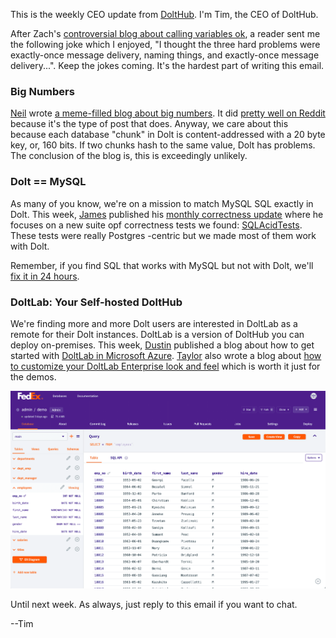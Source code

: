 This is the weekly CEO update from [DoltHub](https://www.dolthub.com/). I'm Tim, the CEO of DoltHub. 

After Zach's [controversial blog about calling variables ok](https://www.dolthub.com/blog/2024-05-10-ok-considered-harmful/), a reader sent me the following joke which I enjoyed, "I thought the three hard problems were exactly-once message delivery, naming things, and exactly-once message delivery...". Keep the jokes coming. It's the hardest part of writing this email.

### Big Numbers

[Neil](https://www.dolthub.com/team#james) wrote [a meme-filled blog about big numbers](https://www.dolthub.com/blog/2024-05-28-160-bits/). It did [pretty well on Reddit](https://www.reddit.com/r/programming/comments/1d2nxvb/hash_collisions_how_large_is_a_160_bit_number/) because it's the type of post that does. Anyway, we care about this because each database "chunk" in Dolt is content-addressed with a 20 byte key, or, 160 bits. If two chunks hash to the same value, Dolt has problems. The conclusion of the blog is, this is exceedingly unlikely.

### Dolt == MySQL

As many of you know, we're on a mission to match MySQL SQL exactly in Dolt. This week, [James](https://www.dolthub.com/team#james) published his [monthly correctness update](https://www.dolthub.com/blog/2024-05-29-correctness-update/) where he focuses on a new suite opf correctness tests we found: [SQLAcidTests](https://github.com/sqlstandardsproject/sqlacidtest). These tests were really Postgres -centric but we made most of them work with Dolt.

Remember, if you find SQL that works with MySQL but not with Dolt, we'll [fix it in 24 hours](https://www.dolthub.com/blog/2024-05-24-more-24-hour/). 

### DoltLab: Your Self-hosted DoltHub

We're finding more and more Dolt users are interested in DoltLab as a remote for their Dolt instances. DoltLab is a version of DoltHub you can deploy on-premises. This week, [Dustin](https://www.dolthub.com/team#dustin) published a blog about how to get started with [DoltLab in Microsoft Azure](https://www.dolthub.com/blog/2024-05-30-getting-started-with-azure-and-doltlab/). [Taylor](https://www.dolthub.com/team#dustin) also wrote a blog about [how to customize your DoltLab Enterprise look and feel](https://www.dolthub.com/blog/2024-05-23-customizing-doltlab-colors/) which is worth it just for the demos.

[![Fedex DoltLab](../images/fedex-doltlab.png)](https://www.dolthub.com/blog/2024-05-23-customizing-doltlab-colors/)

Until next week. As always, just reply to this email if you want to chat.

--Tim